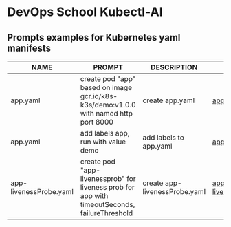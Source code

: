 # DevOps School Kubectl-AI

## Prompts examples for Kubernetes yaml manifests

| NAME             | PROMPT                                                                               | DESCRIPTION              | EXAMPLE                     |
|------------------|--------------------------------------------------------------------------------------|--------------------------|-----------------------------|
| app.yaml         | create pod "app" based on image gcr.io/k8s-k3s/demo:v1.0.0 with named http port 8000 | create app.yaml          | [app.yaml](./yaml/app.yaml) |
| app.yaml         | add labels app, run with value demo                                                  | add labels to app.yaml   | [app.yaml](./yaml/app.yaml) |
| app-livenessProbe.yaml | create pod "app-livenessprob" for liveness prob for app with timeoutSeconds, failureThreshold | create app-livenessProbe.yaml | [app-livenessProbe.yaml](./yaml/app-livenessProbe.yaml) |
